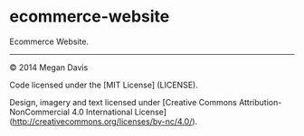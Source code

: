 ecommerce-website
=================

Ecommerce Website.

---

© 2014 Megan Davis 

Code licensed under the [MIT License] (LICENSE).

Design, imagery and text licensed under [Creative Commons Attribution-NonCommercial 4.0 International License] (http://creativecommons.org/licenses/by-nc/4.0/).